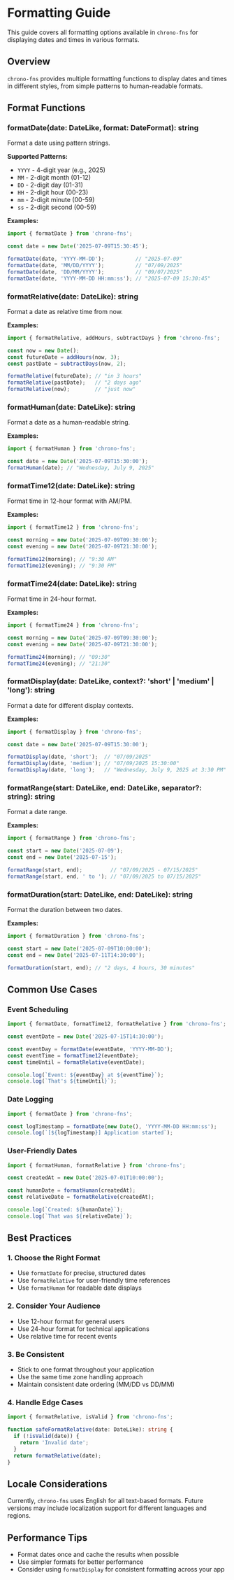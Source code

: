 # Formatting Guide

This guide covers all formatting options available in `chrono-fns` for displaying dates and times in various formats.

## Overview

`chrono-fns` provides multiple formatting functions to display dates and times in different styles, from simple patterns to human-readable formats.

## Format Functions

### formatDate(date: DateLike, format: DateFormat): string

Format a date using pattern strings.

**Supported Patterns:**
- `YYYY` - 4-digit year (e.g., 2025)
- `MM` - 2-digit month (01-12)
- `DD` - 2-digit day (01-31)
- `HH` - 2-digit hour (00-23)
- `mm` - 2-digit minute (00-59)
- `ss` - 2-digit second (00-59)

**Examples:**
```typescript
import { formatDate } from 'chrono-fns';

const date = new Date('2025-07-09T15:30:45');

formatDate(date, 'YYYY-MM-DD');          // "2025-07-09"
formatDate(date, 'MM/DD/YYYY');          // "07/09/2025"
formatDate(date, 'DD/MM/YYYY');          // "09/07/2025"
formatDate(date, 'YYYY-MM-DD HH:mm:ss'); // "2025-07-09 15:30:45"
```

### formatRelative(date: DateLike): string

Format a date as relative time from now.

**Examples:**
```typescript
import { formatRelative, addHours, subtractDays } from 'chrono-fns';

const now = new Date();
const futureDate = addHours(now, 3);
const pastDate = subtractDays(now, 2);

formatRelative(futureDate); // "in 3 hours"
formatRelative(pastDate);   // "2 days ago"
formatRelative(now);        // "just now"
```

### formatHuman(date: DateLike): string

Format a date as a human-readable string.

**Examples:**
```typescript
import { formatHuman } from 'chrono-fns';

const date = new Date('2025-07-09T15:30:00');
formatHuman(date); // "Wednesday, July 9, 2025"
```

### formatTime12(date: DateLike): string

Format time in 12-hour format with AM/PM.

**Examples:**
```typescript
import { formatTime12 } from 'chrono-fns';

const morning = new Date('2025-07-09T09:30:00');
const evening = new Date('2025-07-09T21:30:00');

formatTime12(morning); // "9:30 AM"
formatTime12(evening); // "9:30 PM"
```

### formatTime24(date: DateLike): string

Format time in 24-hour format.

**Examples:**
```typescript
import { formatTime24 } from 'chrono-fns';

const morning = new Date('2025-07-09T09:30:00');
const evening = new Date('2025-07-09T21:30:00');

formatTime24(morning); // "09:30"
formatTime24(evening); // "21:30"
```

### formatDisplay(date: DateLike, context?: 'short' | 'medium' | 'long'): string

Format a date for different display contexts.

**Examples:**
```typescript
import { formatDisplay } from 'chrono-fns';

const date = new Date('2025-07-09T15:30:00');

formatDisplay(date, 'short');  // "07/09/2025"
formatDisplay(date, 'medium'); // "07/09/2025 15:30:00"
formatDisplay(date, 'long');   // "Wednesday, July 9, 2025 at 3:30 PM"
```

### formatRange(start: DateLike, end: DateLike, separator?: string): string

Format a date range.

**Examples:**
```typescript
import { formatRange } from 'chrono-fns';

const start = new Date('2025-07-09');
const end = new Date('2025-07-15');

formatRange(start, end);         // "07/09/2025 - 07/15/2025"
formatRange(start, end, ' to '); // "07/09/2025 to 07/15/2025"
```

### formatDuration(start: DateLike, end: DateLike): string

Format the duration between two dates.

**Examples:**
```typescript
import { formatDuration } from 'chrono-fns';

const start = new Date('2025-07-09T10:00:00');
const end = new Date('2025-07-11T14:30:00');

formatDuration(start, end); // "2 days, 4 hours, 30 minutes"
```

## Common Use Cases

### Event Scheduling
```typescript
import { formatDate, formatTime12, formatRelative } from 'chrono-fns';

const eventDate = new Date('2025-07-15T14:30:00');

const eventDay = formatDate(eventDate, 'YYYY-MM-DD');
const eventTime = formatTime12(eventDate);
const timeUntil = formatRelative(eventDate);

console.log(`Event: ${eventDay} at ${eventTime}`);
console.log(`That's ${timeUntil}`);
```

### Date Logging
```typescript
import { formatDate } from 'chrono-fns';

const logTimestamp = formatDate(new Date(), 'YYYY-MM-DD HH:mm:ss');
console.log(`[${logTimestamp}] Application started`);
```

### User-Friendly Dates
```typescript
import { formatHuman, formatRelative } from 'chrono-fns';

const createdAt = new Date('2025-07-01T10:00:00');

const humanDate = formatHuman(createdAt);
const relativeDate = formatRelative(createdAt);

console.log(`Created: ${humanDate}`);
console.log(`That was ${relativeDate}`);
```

## Best Practices

### 1. Choose the Right Format
- Use `formatDate` for precise, structured dates
- Use `formatRelative` for user-friendly time references
- Use `formatHuman` for readable date displays

### 2. Consider Your Audience
- Use 12-hour format for general users
- Use 24-hour format for technical applications
- Use relative time for recent events

### 3. Be Consistent
- Stick to one format throughout your application
- Use the same time zone handling approach
- Maintain consistent date ordering (MM/DD vs DD/MM)

### 4. Handle Edge Cases
```typescript
import { formatRelative, isValid } from 'chrono-fns';

function safeFormatRelative(date: DateLike): string {
  if (!isValid(date)) {
    return 'Invalid date';
  }
  return formatRelative(date);
}
```

## Locale Considerations

Currently, `chrono-fns` uses English for all text-based formats. Future versions may include localization support for different languages and regions.

## Performance Tips

- Format dates once and cache the results when possible
- Use simpler formats for better performance
- Consider using `formatDisplay` for consistent formatting across your app
